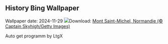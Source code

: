 ## History Bing Wallpaper
Wallpaper date: 2024-11-29
![](https://www.bing.com/th?id=OHR.MtStMichel_FR-FR7113909915_UHD.jpg&w=1000)Download: [Mont Saint-Michel, Normandie (© Captain Skyhigh/Getty Images)](https://www.bing.com/th?id=OHR.MtStMichel_FR-FR7113909915_UHD.jpg)

Auto get programm by LtgX
